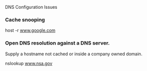 DNS Configuration Issues

### Cache snooping
host -r www.google.com <nameserverIP>

### Open DNS resolution against a DNS server.
Supply a hostname not cached or inside a company owned domain.

nslookup www.nsa.gov <nameserverIP>
